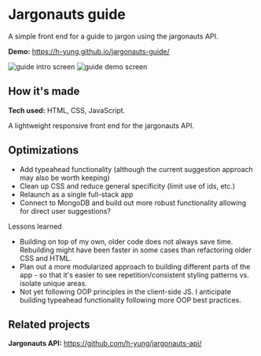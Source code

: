 # Jargonauts guide
A simple front end for a guide to jargon using the jargonauts API. 

**Demo:** https://h-yung.github.io/jargonauts-guide/

![guide intro screen](https://i.postimg.cc/d0Yk0mS4/jargon-anim.gif)
![guide demo screen](https://i.postimg.cc/wBmVCVR2/jargon-desktop-2.jpg)

## How it's made

**Tech used:** HTML, CSS, JavaScript. 

A lightweight responsive front end for the jargonauts API. 

## Optimizations
- Add typeahead functionality (although the current suggestion approach may also be worth keeping)
- Clean up CSS and reduce general specificity (limit use of ids, etc.)
- Relaunch as a single full-stack app
- Connect to MongoDB and build out more robust functionality allowing for direct user suggestions?

Lessons learned
- Building on top of my own, older code does not always save time. Rebuilding might have been faster in some cases than refactoring older CSS and HTML.
- Plan out a more modularized approach to building different parts of the app - so that it's easier to see repetition/consistent styling patterns vs. isolate unique areas.
- Not yet following OOP principles in the client-side JS. I anticipate building typeahead functionality following more OOP best practices.

## Related projects

**Jargonauts API:** https://github.com/h-yung/jargonauts-api/
